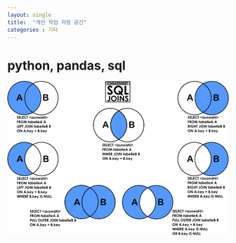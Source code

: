 ```yaml
---
layout: single
title:  "개인 작업 저장 공간"
categories : 기타
---
```


# python, pandas, sql



<img src="../img/2021-10-26-first/1861.png" alt="1861" style="zoom:67%;" />
